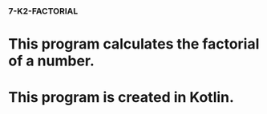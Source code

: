 ### 7-K2-FACTORIAL
# This program calculates the factorial of a number.
# This program is created in Kotlin.
